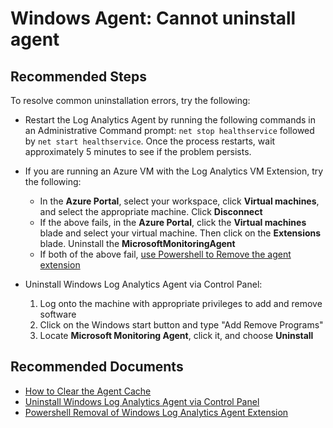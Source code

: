 
<properties
    pageTitle="Windows Agent: Cannot Uninstall Agent"
    description="Cannot uninstall Log Analytics Windows Agent"
    service="microsoft.operationalinsights"
    resource="operationalinsightsaccounts"
    authors="aliabuckner"
    ms.author="abuckner"
    displayorder=""
    selfHelpType="generic"
    supportTopicIds="32745401"
    resourceTags=""
    productPesIds="15725"
    cloudEnvironments="public, Blackforest, Fairfax, usnat, ussec"
	articleId="730cdcc1-27bf-468d-9308-8d10819010e7"
	ownershipId="AzureMonitoring_LogAnalytics"
/>

# Windows Agent: Cannot uninstall agent

## **Recommended Steps**

To resolve common uninstallation errors, try the following:

* Restart the Log Analytics Agent by running the following commands in an Administrative Command prompt: `net stop healthservice` followed by `net start healthservice`. Once the process restarts, wait approximately 5 minutes to see if the problem persists. 
* If you are running an Azure VM with the Log Analytics VM Extension, try the following:

	* In the **Azure Portal**, select your workspace, click **Virtual machines**, and select the appropriate machine. Click **Disconnect**
	* If the above fails, in the **Azure Portal**, click the **Virtual machines** blade and select your virtual machine. Then click on the **Extensions** blade. Uninstall the **MicrosoftMonitoringAgent**
	* If both of the above fail, [use Powershell to Remove the agent extension](https://docs.microsoft.com/powershell/module/azurerm.compute/remove-azurermvmextension?view=azurermps-6.13.0)
	
* Uninstall Windows Log Analytics Agent via Control Panel: 
	
	1. Log onto the machine with appropriate privileges to add and remove software
	2. Click on the Windows start button and type "Add Remove Programs"
	3. Locate **Microsoft Monitoring Agent**, click it, and choose **Uninstall**

## **Recommended Documents**

* [How to Clear the Agent Cache](https://docs.microsoft.com/system-center/scom/manage-clear-healthservice-cache?view=sc-om-2019#to-clear-the-cache) <br>
* [Uninstall Windows Log Analytics Agent via Control Panel](https://docs.microsoft.com/azure/azure-monitor/learn/quick-collect-windows-computer#clean-up-resources) <br>
* [Powershell Removal of Windows Log Analytics Agent Extension](https://docs.microsoft.com/powershell/module/azurerm.compute/remove-azurermvmextension?view=azurermps-6.13.0)
